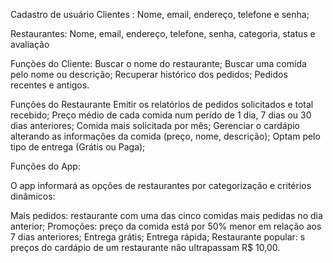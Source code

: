 <p>
Cadastro de usuário
Clientes :
Nome, email, endereço, telefone e senha;
</p>
<p>
Restaurantes:
Nome, email, endereço, telefone, senha, categoria, status e avaliação
</p>
<p>
Funções do Cliente: 
Buscar o nome do restaurante;
Buscar uma comida pelo nome ou descrição;
Recuperar histórico dos pedidos;
Pedidos recentes e antigos.
</p>
<p>
Funções do Restaurante
Emitir os relatórios de pedidos solicitados e total recebido;
Preço médio de cada comida num perído de 1 dia, 7 dias ou 30 dias anteriores;
Comida mais solicitada por mês;
Gerenciar o cardápio alterando as informações da comida (preço, nome, descrição);
Optam pelo tipo de entrega (Grátis ou Paga);
</p>
<p>
Funções do App:

O app informará as opções de restaurantes por categorização e critérios dinâmicos:

Mais pedidos: restaurante com uma das cinco comidas mais pedidas no dia anterior;
Promoções: preço da comida está por 50% menor em relação aos 7 dias anteriores;
Entrega grátis;
Entrega rápida;
Restaurante popular: s preços do cardápio de um restaurante não ultrapassam R$ 10,00.
</p>
